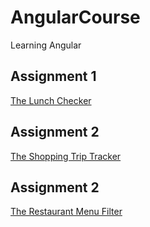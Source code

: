 # AngularCourse
Learning Angular

## Assignment 1
[The Lunch Checker](https://oldwarthog.github.io/AngularCourse/assignment1/src/index.html)

## Assignment 2
[The Shopping Trip Tracker](https://oldwarthog.github.io/AngularCourse/assignment2/index.html)

## Assignment 2
[The Restaurant Menu Filter](https://oldwarthog.github.io/AngularCourse/assignment3/index.html)
